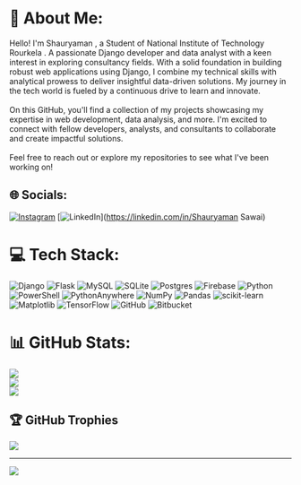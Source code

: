 # 💫 About Me:
Hello! I'm Shauryaman , a Student of National Institute of Technology Rourkela  . A passionate Django developer and data analyst with a keen interest in exploring consultancy fields. With a solid foundation in building robust web applications using Django, I combine my technical skills with analytical prowess to deliver insightful data-driven solutions. My journey in the tech world is fueled by a continuous drive to learn and innovate.<br><br>On this GitHub, you'll find a collection of my projects showcasing my expertise in web development, data analysis, and more. I'm excited to connect with fellow developers, analysts, and consultants to collaborate and create impactful solutions.<br><br>Feel free to reach out or explore my repositories to see what I've been working on!


## 🌐 Socials:
[![Instagram](https://img.shields.io/badge/Instagram-%23E4405F.svg?logo=Instagram&logoColor=white)](https://instagram.com/shaurya_sawai_) [![LinkedIn](https://img.shields.io/badge/LinkedIn-%230077B5.svg?logo=linkedin&logoColor=white)](https://linkedin.com/in/Shauryaman Sawai) 

# 💻 Tech Stack:
![Django](https://img.shields.io/badge/django-%23092E20.svg?style=for-the-badge&logo=django&logoColor=white) ![Flask](https://img.shields.io/badge/flask-%23000.svg?style=for-the-badge&logo=flask&logoColor=white) ![MySQL](https://img.shields.io/badge/mysql-4479A1.svg?style=for-the-badge&logo=mysql&logoColor=white) ![SQLite](https://img.shields.io/badge/sqlite-%2307405e.svg?style=for-the-badge&logo=sqlite&logoColor=white) ![Postgres](https://img.shields.io/badge/postgres-%23316192.svg?style=for-the-badge&logo=postgresql&logoColor=white) ![Firebase](https://img.shields.io/badge/firebase-a08021?style=for-the-badge&logo=firebase&logoColor=ffcd34) ![Python](https://img.shields.io/badge/python-3670A0?style=for-the-badge&logo=python&logoColor=ffdd54) ![PowerShell](https://img.shields.io/badge/PowerShell-%235391FE.svg?style=for-the-badge&logo=powershell&logoColor=white) ![PythonAnywhere](https://img.shields.io/badge/pythonanywhere-%232F9FD7.svg?style=for-the-badge&logo=pythonanywhere&logoColor=151515) ![NumPy](https://img.shields.io/badge/numpy-%23013243.svg?style=for-the-badge&logo=numpy&logoColor=white) ![Pandas](https://img.shields.io/badge/pandas-%23150458.svg?style=for-the-badge&logo=pandas&logoColor=white) ![scikit-learn](https://img.shields.io/badge/scikit--learn-%23F7931E.svg?style=for-the-badge&logo=scikit-learn&logoColor=white) ![Matplotlib](https://img.shields.io/badge/Matplotlib-%23ffffff.svg?style=for-the-badge&logo=Matplotlib&logoColor=black) ![TensorFlow](https://img.shields.io/badge/TensorFlow-%23FF6F00.svg?style=for-the-badge&logo=TensorFlow&logoColor=white) ![GitHub](https://img.shields.io/badge/github-%23121011.svg?style=for-the-badge&logo=github&logoColor=white) ![Bitbucket](https://img.shields.io/badge/bitbucket-%230047B3.svg?style=for-the-badge&logo=bitbucket&logoColor=white)
# 📊 GitHub Stats:
![](https://github-readme-stats.vercel.app/api?username=shauryasawai&theme=tokyonight&hide_border=false&include_all_commits=false&count_private=false)<br/>
![](https://github-readme-streak-stats.herokuapp.com/?user=shauryasawai&theme=tokyonight&hide_border=false)<br/>
![](https://github-readme-stats.vercel.app/api/top-langs/?username=shauryasawai&theme=tokyonight&hide_border=false&include_all_commits=false&count_private=false&layout=compact)

## 🏆 GitHub Trophies
![](https://github-profile-trophy.vercel.app/?username=shauryasawai&theme=radical&no-frame=false&no-bg=true&margin-w=4)

---
[![](https://visitcount.itsvg.in/api?id=shauryasawai&icon=0&color=0)](https://visitcount.itsvg.in)

<!-- Proudly created with GPRM ( https://gprm.itsvg.in ) -->
